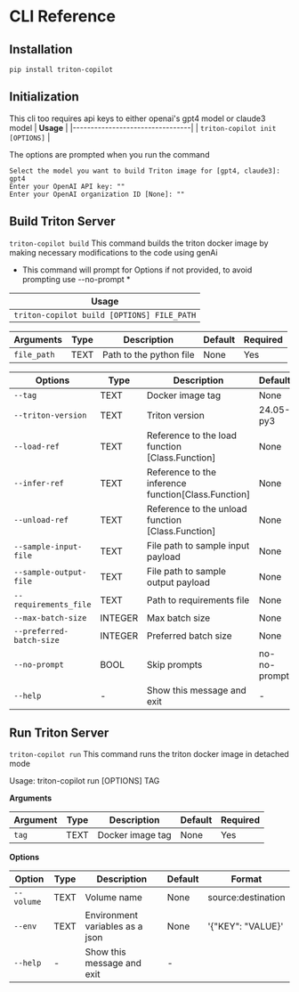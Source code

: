# CLI Reference

## Installation
`pip install triton-copilot`

## Initialization
This cli too requires api keys to either openai's gpt4 model or claude3 model
| **Usage**                       |
|---------------------------------|
| `triton-copilot init [OPTIONS]` |

The options are prompted when you run the command
```
Select the model you want to build Triton image for [gpt4, claude3]: gpt4
Enter your OpenAI API key: ""
Enter your OpenAI organization ID [None]: ""
```

## Build Triton Server
`triton-copilot build`
This command builds the triton docker image by making necessary modifications to the code using genAi

* This command will prompt for Options if not provided, to avoid prompting use --no-prompt *

| **Usage**                               |
|----------------------------------------|
| `triton-copilot build [OPTIONS] FILE_PATH` |

| **Arguments** | **Type** | **Description** | **Default** | **Required** |
|---------------|----------|-----------------|-------------|--------------|
| `file_path`   | TEXT     | Path to the python file | None | Yes |

| **Options**                   | **Type** | **Description**                         | **Default** | **Required** |
|-------------------------------|----------|-----------------------------------------|-------------|--------------|
| `--tag`                       | TEXT     | Docker image tag                        | None        | Yes          |
| `--triton-version`            | TEXT     | Triton version                          | 24.05-py3   | No           |
| `--load-ref`                  | TEXT     | Reference to the load function [Class.Function]          | None        | No           |
| `--infer-ref`                 | TEXT     | Reference to the inference function[Class.Function]     | None        | No           |
| `--unload-ref`                | TEXT     | Reference to the unload function [Class.Function]       | None        | No           |
| `--sample-input-file`         | TEXT     | File path to sample input payload       | None        | No           |
| `--sample-output-file`        | TEXT     | File path to sample output payload      | None        | No           |
| `--requirements_file`         | TEXT     | Path to requirements file               | None        | No           |
| `--max-batch-size`            | INTEGER  | Max batch size                          | None        | No           |
| `--preferred-batch-size`      | INTEGER  | Preferred batch size                    | None        | No           |
| `--no-prompt`                 | BOOL     | Skip prompts                            | no-no-prompt| No           |
| `--help`                      | -        | Show this message and exit              | -           | -            |


## Run Triton Server
`triton-copilot run`
This command runs the triton docker image in detached mode

Usage: triton-copilot run [OPTIONS] TAG

**Arguments**

| Argument | Type | Description             | Default | Required |
|----------|------|-------------------------|---------|----------|
| `tag`    | TEXT | Docker image tag        | None    | Yes      |

**Options**

| Option     | Type | Description                        | Default | Format           |
|------------|------|------------------------------------|---------|------------------|
| `--volume` | TEXT | Volume name                        | None    |source:destination|
| `--env`    | TEXT | Environment variables as a json    | None    |'{"KEY": "VALUE}' |
| `--help`   | -    | Show this message and exit         | -       |                  |


